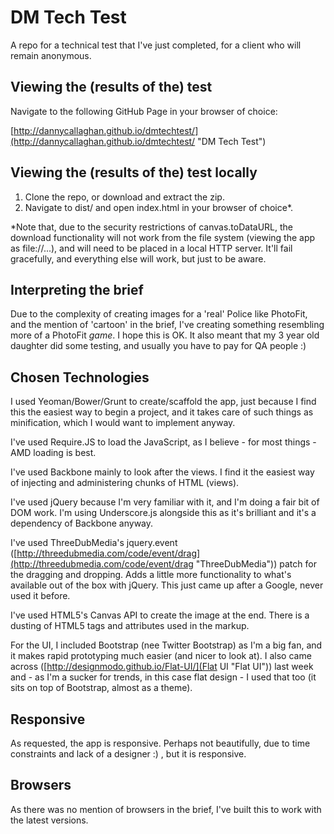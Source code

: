DM Tech Test
============

A repo for a technical test that I've just completed, for a client who will remain anonymous.

Viewing the (results of the) test
---------------------------------

Navigate to the following GitHub Page in your browser of choice:

[http://dannycallaghan.github.io/dmtechtest/](http://dannycallaghan.github.io/dmtechtest/ "DM Tech Test")

Viewing the (results of the) test locally
-----------------------------------------

1.  Clone the repo, or download and extract the zip.
2.  Navigate to dist/ and open index.html in your browser of choice*.

*Note that, due to the security restrictions of canvas.toDataURL, the download functionality will not work from the file system (viewing the app as file://...), and will need to be placed in a local HTTP server. It'll fail gracefully, and everything else will work, but just to be aware.

Interpreting the brief
----------------------

Due to the complexity of creating images for a 'real' Police like PhotoFit, and the mention of 'cartoon' in the brief, I've creating something resembling more of a PhotoFit *game*. I hope this is OK. It also meant that my 3 year old daughter did some testing, and usually you have to pay for QA people :)

Chosen Technologies
------------

I used Yeoman/Bower/Grunt to create/scaffold the app, just because I find this the easiest way to begin a project, and it takes care of such things as minification, which I would want to implement anyway.

I've used Require.JS to load the JavaScript, as I believe - for most things - AMD loading is best.

I've used Backbone mainly to look after the views. I find it the easiest way of injecting and administering chunks of HTML (views).

I've used jQuery because I'm very familiar with it, and I'm doing a fair bit of DOM work. I'm using Underscore.js alongside this as it's brilliant and it's a dependency of Backbone anyway.

I've used ThreeDubMedia's jquery.event ([http://threedubmedia.com/code/event/drag](http://threedubmedia.com/code/event/drag "ThreeDubMedia")) patch for the dragging and dropping. Adds a little more functionality to what's available out of the box with jQuery. This just came up after a Google, never used it before.

I've used HTML5's Canvas API to create the image at the end. There is a dusting of HTML5 tags and attributes used in the markup.

For the UI, I included Bootstrap (nee Twitter Bootstrap) as I'm a big fan, and it makes rapid prototyping much easier (and nicer to look at). I also came across ([http://designmodo.github.io/Flat-UI/](Flat UI "Flat UI")) last week and - as I'm a sucker for trends, in this case flat design - I used that too (it sits on top of Bootstrap, almost as a theme).

Responsive
----------

As requested, the app is responsive. Perhaps not beautifully, due to time constraints and lack of a designer :) , but it is responsive.

Browsers
-------------------

As there was no mention of browsers in the brief, I've built this to work with the latest versions.
